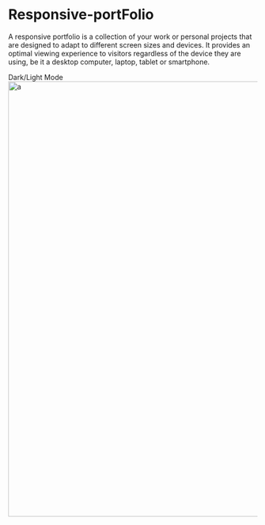 # Responsive-portFolio
A responsive portfolio is a collection of your work or personal projects that are designed to adapt to different screen sizes and devices. It provides an optimal viewing experience to visitors regardless of the device they are using, be it a desktop computer, laptop, tablet or smartphone.

Dark/Light Mode
<img width="878" alt="a" src="https://user-images.githubusercontent.com/114599480/218056627-83116f57-a62c-4d08-955f-50d22da348b2.png">

